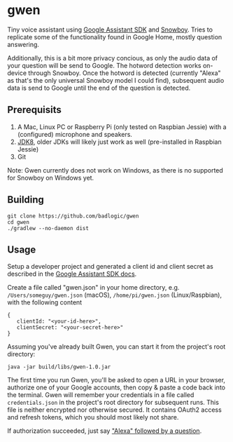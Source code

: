 # gwen
Tiny voice assistant using [Google Assistant SDK](https://developers.google.com/assistant/sdk/) and [Snowboy](http://docs.kitt.ai/snowboy/). Tries to replicate some of the functionality found in Google Home, mostly question answering.

Additionally, this is a bit more privacy concious, as only the audio data of your question will be send to Google. The hotword detection works on-device through Snowboy. Once the hotword is detected (currently "Alexa" as that's the only universal Snowboy model I could find), subsequent audio data is send to Google until the end of the question is detected.

## Prerequisits
1. A Mac, Linux PC or Raspberry Pi (only tested on Raspbian Jessie) with a (configured) microphone and speakers.
2. [JDK8](http://www.oracle.com/technetwork/java/javase/downloads/jdk8-downloads-2133151.html), older JDKs will likely just work as well (pre-installed in Raspbian Jessie)
3. Git

Note: Gwen currently does not work on Windows, as there is no supported for Snowboy on Windows yet.

## Building
```
git clone https://github.com/badlogic/gwen
cd gwen
./gradlew --no-daemon dist
```

## Usage
Setup a developer project and generated a client id and client secret as described in the [Google Assistant SDK docs](https://developers.google.com/assistant/sdk/prototype/getting-started-other-platforms/config-dev-project-and-account).

Create a file called "gwen.json" in your home directory, e.g. `/Users/someguy/gwen.json` (macOS), `/home/pi/gwen.json` (Linux/Raspbian), with the following content

```
{
   clientId: "<your-id-here>",
   clientSecret: "<your-secret-here>"
}
```

Assuming you've already built Gwen, you can start it from the project's root directory:

```
java -jar build/libs/gwen-1.0.jar
```

The first time you run Gwen, you'll be asked to open a URL in your browser, authorize one of your Google accounts, then copy & paste a code back into the terminal. Gwen will remember your credentials in a file called `credentials.json` in the project's root directory for subsequent runs. This file is neither encrypted nor otherwise secured. It contains OAuth2 access and refresh tokens, which you should most likely not share.

If authorization succeeded, just say ["Alexa" followed by a question](https://www.youtube.com/watch?v=5LLdVjMYUVo).
